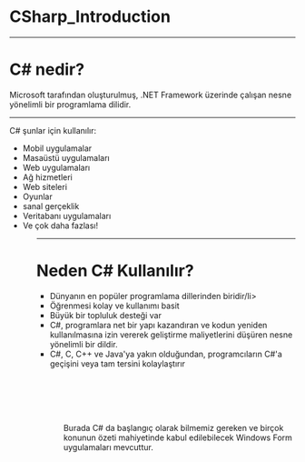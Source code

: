 # CSharp_Introduction
<hr>
<h1>C# nedir?</h1>
<p>Microsoft tarafından oluşturulmuş, .NET Framework üzerinde çalışan nesne yönelimli bir programlama dilidir.</p>
<hr>
C# şunlar için kullanılır:
<ul>
<li>Mobil uygulamalar</li>
<li>Masaüstü uygulamaları</li>
<li>Web uygulamaları</li>
<li>Ağ hizmetleri</li>
<li>Web siteleri</li>
<li>Oyunlar</li>
<li>sanal gerçeklik</li>
<li>Veritabanı uygulamaları</li>
<li>Ve çok daha fazlası!</li>
<ul>

<hr>


<h1>Neden C# Kullanılır?</h1>

<ul>
<li>Dünyanın en popüler programlama dillerinden biridir/li>
<li>Öğrenmesi kolay ve kullanımı basit</li>
<li>Büyük bir topluluk desteği var</li>
<li>C#, programlara net bir yapı kazandıran ve kodun yeniden kullanılmasına izin vererek geliştirme maliyetlerini düşüren nesne yönelimli bir dildir.</li>
<li>C#, C, C++ ve Java'ya yakın olduğundan, programcıların C#'a geçişini veya tam tersini kolaylaştırır</li>
<ul>
<br>
<br>
<br>
<br>
<p>Burada C# da başlangıç olarak bilmemiz gereken ve birçok konunun özeti mahiyetinde kabul edilebilecek Windows Form uygulamaları mevcuttur.</p>



